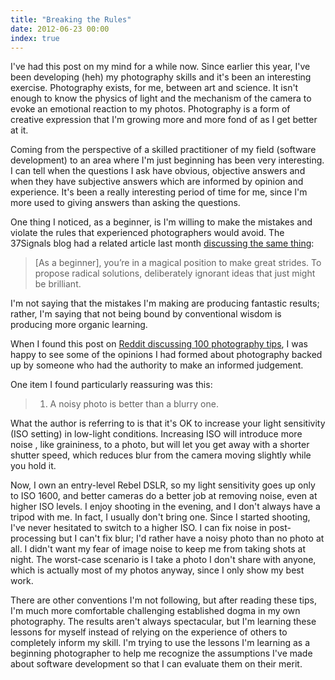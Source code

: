```yaml
---
title: "Breaking the Rules"
date: 2012-06-23 00:00
index: true
---
```


I've had this post on my mind for a while now. Since earlier this year, I've been developing (heh) my photography skills and it's been an interesting exercise. Photography exists, for me, between art and science. It isn't enough to know the physics of light and the mechanism of the camera to evoke an emotional reaction to my photos. Photography is a form of creative expression that I'm growing more and more fond of as I get better at it.

Coming from the perspective of a skilled practitioner of my field (software development) to an area where I'm just beginning has been very interesting. I can tell when the questions I ask have obvious, objective answers and when they have subjective answers which are informed by opinion and experience. It's been a really interesting period of time for me, since I'm more used to giving answers than asking the questions. 



One thing I noticed, as a beginner, is I'm willing to make the mistakes and violate the rules that experienced photographers would avoid. The 37Signals blog had a related article last month [discussing the same thing](http://37signals.com/svn/posts/3179-you-only-get-one-chance-to-be-a-beginner):

> [As a beginner], you’re in a magical position to make great strides. To propose radical solutions, deliberately ignorant ideas that just might be brilliant.

I'm not saying that the mistakes I'm making are producing fantastic results; rather, I'm saying that not being bound by conventional wisdom is producing more organic learning.

When I found this post on [Reddit discussing 100 photography tips](http://www.reddit.com/r/photography/comments/sn2uy/100_photography_tips_from_street_photographer/), I was happy to see some of the opinions I had formed about photography backed up by someone who had the authority to make an informed judgement.

One item I found particularly reassuring was this:

> 1. A noisy photo is better than a blurry one.

What the author is referring to is that it's OK to increase your light sensitivity (ISO setting) in low-light conditions. Increasing ISO will introduce more noise , like graininess, to a photo, but will let you get away with a shorter shutter speed, which reduces blur from the camera moving slightly while you hold it.

Now, I own an entry-level Rebel DSLR, so my light sensitivity goes up only to ISO 1600, and better cameras do a better job at removing noise, even at higher ISO levels. I enjoy shooting in the evening, and I don't always have a tripod with me. In fact, I usually don't bring one. Since I started shooting, I've never hesitated to switch to a higher ISO. I can fix noise in post-processing but I can't fix blur; I'd rather have a noisy photo than no photo at all. I didn't want my fear of image noise to keep me from taking shots at night. The worst-case scenario is I take a photo I don't share with anyone, which is actually most of my photos anyway, since I only show my best work.

There are other conventions I'm not following, but after reading these tips, I'm much more comfortable challenging established dogma in my own photography. The results aren't always spectacular, but I'm learning these lessons for myself instead of relying on the experience of others to completely inform my skill. I'm trying to use the lessons I'm learning as a beginning photographer to help me recognize the assumptions I've made about software development so that I can evaluate them on their merit.

<!-- more -->
